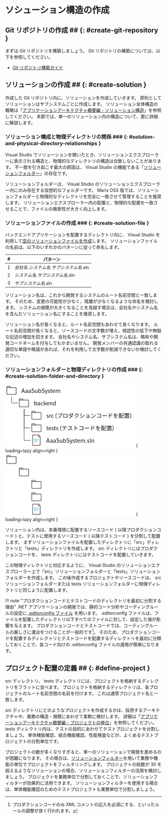 # ソシューション構造の作成

## Git リポジトリの作成 ## {: #create-git-repository }

まずは Git リポジトリを構築しましょう。
Git リポジトリの構築については、以下を参照してください。

- [Git リポジトリ構築ガイド](../../git/index.md)

## ソリューションの作成 ## {: #create-solution }

作成した Git リポジトリ内に、ソリューションを作成していきます。
原則としてソリューションはサブシステムごとに作成します。
ソリューション全体構造の概略は「[アプリケーションアーキテクチャ概要編 - ソリューション構造](../../../app-architecture/overview/index.md#solution-structure)」を参照してください。
本節では、単一のソリューション内の構造について、更に詳細に解説します。

### ソリューション構成と物理ディレクトリの関係 ### {: #solution-and-physical-directory-relationships }

Visual Studio でソリューションを開いたとき、ソリューションエクスプローラーに表示される構造と、物理的なディレクトリの構造は合致しないことがあります。
不一致を引き起こす最大の原因は、 Visual Studio の機能である「[ソリューションフォルダー](https://docs.microsoft.com/ja-jp/visualstudio/ide/solutions-and-projects-in-visual-studio#solution-folder)」の存在です。

ソリューションフォルダーは、 Visual Studio のソリューションエクスプローラー内にのみ存在する仮想的なフォルダーです。
Maris OSS 版では、ソリューションフォルダーと物理的なディレクトリを完全に一致させて管理することを推奨します。
ソリューションエクスプローラー内の配置と、物理的な配置を一致させることで、ファイルの検索性が大きく向上します。

### ソリューションファイルの作成 ### {: #create-solution-file }

バックエンドアプリケーションを配置するディレクトリ内に、 Visual Studio を利用して[空のソリューションファイルを作成](https://docs.microsoft.com/ja-jp/visualstudio/ide/creating-solutions-and-projects#create-empty-solutions)します。
ソリューションファイルの名前は、以下のいずれかのパターンに従って命名します。

| #   | パターン                                   |
| --- | ------------------------------------------ |
| 1   | *会社名*.*システム名*.*サブシステム名*.sln |
| 2   | *システム名*.*サブシステム名*.sln          |
| 3   | *サブシステム名*.sln                       |

ソリューション名は、これから開発するシステムのルート名前空間と一致します。
そのため、変更の可能性が少なく、階層が少なくなるような命名を検討します。
システムの規模が大きくなることを見越す場合は、会社名やシステム名を含んだソリューション名にすることを推奨します。

ソリューション名が長くなると、ルート名前空間もあわせて長くなります。
ルート名前空間が長くなると、ソースコードの文字数が増え、視認性の低下や無駄な記述の増加を招きます。
会社名やシステム名、サブシステム名は、略称や開発コードネームを付与してもかまいません。
開発メンバーの共通認識の取れる適切な単語や略語があれば、それを利用して文字数が削減できないか検討してください。

### ソリューションフォルダーと物理ディレクトリの作成 ### {: #create-solution-folder-and-directory }

![ソリューションの物理ディレクトリ構造](../../../images/guidebooks/how-to-develop/dotnet/solution-root-directories-light.png#only-light){ loading=lazy align=right }
![ソリューションの物理ディレクトリ構造](../../../images/guidebooks/how-to-develop/dotnet/solution-root-directories-dark.png#only-dark){ loading=lazy align=right }

ソリューション内は、本番環境に配置するソースコード ( 以降プロダクションコード ) と、テストに使用するソースコード ( 以降テストコード ) を分割して配置します。
まずソリューションファイルを配置したディレクトリに「src」ディレクトリと「tests」ディレクトリを作成します。
src ディレクトリにはプロダクションコードを、 tests ディレクトリにはテストコードを配置していきます。

この物理ディレクトリと対応するように、 Visual Studio のソリューションエクスプローラー上で「src」ソリューションフォルダーと「tests」ソリューションフォルダーを作成します。
この後作成するプロジェクトやソースコードは、 src ソリューションフォルダーまたは tests ソリューションフォルダーに物理ディレクトリと同じように配置します。

!!! note "プロダクションコードとテストコードのディレクトリを最初に分割する理由"
    .NET アプリケーションの開発では、静的コード分析やコーディングルールの設定に [.editorconfig ファイル](https://docs.microsoft.com/ja-jp/visualstudio/ide/create-portable-custom-editor-options) を用います。
    .editorconfig ファイルは、ファイルを配置したディレクトリ以下すべてのファイルに対して、設定した値が影響を与えます。
    プロダクションコードとテストコードでは、コーディングルールの厳しさに濃淡をつけることが一般的です[^1]。
    そのため、プロダクションコードを配置するディレクトリとテストコードを配置するディレクトリを最初に分類しておくことで、各コード向けの .editorconfig ファイルの適用が簡単になります。

## プロジェクト配置の定義 ## {: #define-project }

src ディレクトリ、 tests ディレクトリには、プロジェクトを格納するディレクトリをフラットに並べます。
プロジェクトを格納するディレクトリは、各プロジェクトのルート名前空間の名前を付けます。
これは通常プロジェクト名と一致します。

src ディレクトリにどのようなプロジェクトを作成するかは、採用するアーキテクチャや、業務の構造・規模にあわせて柔軟に検討します。
詳細は「[アプリケーションアーキテクチャ概要編 - プロジェクトの単位](../../../app-architecture/overview/index.md#unit-of-project)」を参照してください。
tests ディレクトリ内は、テストの目的にあわせてテストプロジェクトを分割しましょう。
単体機能確認、結合機能確認、性能検査などが、よくあるテストプロジェクトの分割単位です。

プロジェクトの数が多くなりすぎると、単一のソリューションで開発を進めるのが困難になります。
その場合は、[ソリューションフィルター](https://docs.microsoft.com/ja-jp/visualstudio/msbuild/solution-filters#solution-filter-files)を用いて業務や機能の単位でプロジェクトをフィルタリングします。
プロジェクトの総数が 30 を超えるようなソリューションの場合、ソリューションフィルターの活用を検討しましょう。
プロジェクトを業務単位で分割しておくことで、ソリューションフィルターが効果的に活用できます。
ソリューションフィルターを使用する場合は、単体機能確認のためのテストプロジェクトも業務単位で分割しましょう。

[^1]: プロダクションコードのみ XML コメントの記入を必須にする、といったルールの調整が良く行われます。
